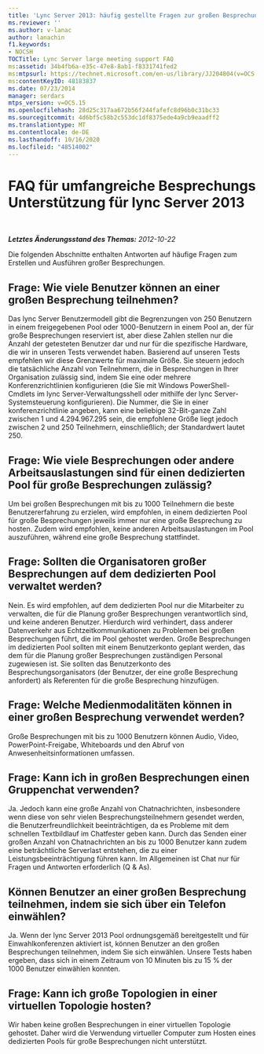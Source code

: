 ```yaml
---
title: 'Lync Server 2013: häufig gestellte Fragen zur großen Besprechungs Unterstützung'
ms.reviewer: ''
ms.author: v-lanac
author: lanachin
f1.keywords:
- NOCSH
TOCTitle: Lync Server large meeting support FAQ
ms:assetid: 34b4fb6a-e35c-47e8-8ab1-f8331741fed2
ms:mtpsurl: https://technet.microsoft.com/en-us/library/JJ204804(v=OCS.15)
ms:contentKeyID: 48183837
ms.date: 07/23/2014
manager: serdars
mtps_version: v=OCS.15
ms.openlocfilehash: 28d25c317aa672b56f244fafefc8d96b0c31bc33
ms.sourcegitcommit: 4d6bf5c58b2c553dc1df8375ede4a9cb9eaadff2
ms.translationtype: MT
ms.contentlocale: de-DE
ms.lasthandoff: 10/16/2020
ms.locfileid: "48514002"
---
```

# <a name="large-meeting-support-faq-for-lync-server-2013"></a>FAQ für umfangreiche Besprechungs Unterstützung für lync Server 2013

<div data-xmlns="http://www.w3.org/1999/xhtml">

<div class="topic" data-xmlns="http://www.w3.org/1999/xhtml" data-msxsl="urn:schemas-microsoft-com:xslt" data-cs="https://msdn.microsoft.com/">

<div data-asp="https://msdn2.microsoft.com/asp">



</div>

<div id="mainSection">

<div id="mainBody">

<span> </span>

_**Letztes Änderungsstand des Themas:** 2012-10-22_

Die folgenden Abschnitte enthalten Antworten auf häufige Fragen zum Erstellen und Ausführen großer Besprechungen.

<div>

## <a name="q-how-many-users-can-participate-in-a-large-meeting"></a>Frage: Wie viele Benutzer können an einer großen Besprechung teilnehmen?

Das lync Server Benutzermodell gibt die Begrenzungen von 250 Benutzern in einem freigegebenen Pool oder 1000-Benutzern in einem Pool an, der für große Besprechungen reserviert ist, aber diese Zahlen stellen nur die Anzahl der getesteten Benutzer dar und nur für die spezifische Hardware, die wir in unseren Tests verwendet haben. Basierend auf unseren Tests empfehlen wir diese Grenzwerte für maximale Größe. Sie steuern jedoch die tatsächliche Anzahl von Teilnehmern, die in Besprechungen in Ihrer Organisation zulässig sind, indem Sie eine oder mehrere Konferenzrichtlinien konfigurieren (die Sie mit Windows PowerShell-Cmdlets im lync Server-Verwaltungsshell oder mithilfe der lync Server-Systemsteuerung konfigurieren). Die Nummer, die Sie in einer konferenzrichtlinie angeben, kann eine beliebige 32-Bit-ganze Zahl zwischen 1 und 4.294.967.295 sein, die empfohlene Größe liegt jedoch zwischen 2 und 250 Teilnehmern, einschließlich; der Standardwert lautet 250.

</div>

<div>

## <a name="q-how-many-meetings-or-other-workloads-can-i-have-in-a-pool-that-is-dedicated-to-large-meetings"></a>Frage: Wie viele Besprechungen oder andere Arbeitsauslastungen sind für einen dedizierten Pool für große Besprechungen zulässig?

Um bei großen Besprechungen mit bis zu 1000 Teilnehmern die beste Benutzererfahrung zu erzielen, wird empfohlen, in einem dedizierten Pool für große Besprechungen jeweils immer nur eine große Besprechung zu hosten. Zudem wird empfohlen, keine anderen Arbeitsauslastungen im Pool auszuführen, während eine große Besprechung stattfindet.

</div>

<div>

## <a name="q-should-the-organizers-of-large-meeting-be-homed-on-the-dedicated-pool"></a>Frage: Sollten die Organisatoren großer Besprechungen auf dem dedizierten Pool verwaltet werden?

Nein. Es wird empfohlen, auf dem dedizierten Pool nur die Mitarbeiter zu verwalten, die für die Planung großer Besprechungen verantwortlich sind, und keine anderen Benutzer. Hierdurch wird verhindert, dass anderer Datenverkehr aus Echtzeitkommunikationen zu Problemen bei großen Besprechungen führt, die im Pool gehostet werden. Große Besprechungen im dedizierten Pool sollten mit einem Benutzerkonto geplant werden, das dem für die Planung großer Besprechungen zuständigen Personal zugewiesen ist. Sie sollten das Benutzerkonto des Besprechungsorganisators (der Benutzer, der eine große Besprechung anfordert) als Referenten für die große Besprechung hinzufügen.

</div>

<div>

## <a name="q-what-media-modalities-can-i-use-in-a-large-meeting"></a>Frage: Welche Medienmodalitäten können in einer großen Besprechung verwendet werden?

Große Besprechungen mit bis zu 1000 Benutzern können Audio, Video, PowerPoint-Freigabe, Whiteboards und den Abruf von Anwesenheitsinformationen umfassen.

</div>

<div>

## <a name="q-can-i-use-group-instant-messaging-im-in-large-meetings"></a>Frage: Kann ich in großen Besprechungen einen Gruppenchat verwenden?

Ja. Jedoch kann eine große Anzahl von Chatnachrichten, insbesondere wenn diese von sehr vielen Besprechungsteilnehmern gesendet werden, die Benutzerfreundlichkeit beeinträchtigen, da es Probleme mit dem schnellen Textbildlauf im Chatfester geben kann. Durch das Senden einer großen Anzahl von Chatnachrichten an bis zu 1000 Benutzer kann zudem eine beträchtliche Serverlast entstehen, die zu einer Leistungsbeeinträchtigung führen kann. Im Allgemeinen ist Chat nur für Fragen und Antworten erforderlich (Q \& As).

</div>

<div>

## <a name="can-users-join-large-meetings-by-dialing-in-from-a-phone"></a>Können Benutzer an einer großen Besprechung teilnehmen, indem sie sich über ein Telefon einwählen?

Ja. Wenn der lync Server 2013 Pool ordnungsgemäß bereitgestellt und für Einwahlkonferenzen aktiviert ist, können Benutzer an den großen Besprechungen teilnehmen, indem Sie sich einwählen. Unsere Tests haben ergeben, dass sich in einem Zeitraum von 10 Minuten bis zu 15 % der 1000 Benutzer einwählen konnten.

</div>

<div>

## <a name="q-can-i-host-large-meetings-in-a-virtual-topology"></a>Frage: Kann ich große Topologien in einer virtuellen Topologie hosten?

Wir haben keine großen Besprechungen in einer virtuellen Topologie gehostet. Daher wird die Verwendung virtueller Computer zum Hosten eines dedizierten Pools für große Besprechungen nicht unterstützt.

</div>

</div>

<span> </span>

</div>

</div>

</div>

